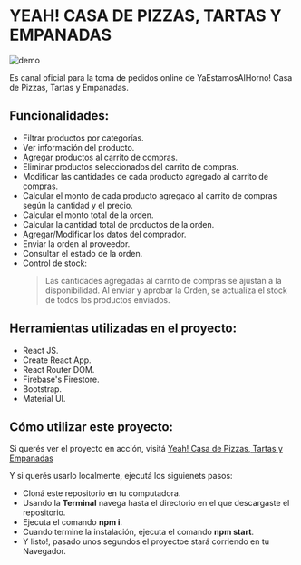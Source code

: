 # YEAH! CASA DE PIZZAS, TARTAS Y EMPANADAS

![demo](https://user-images.githubusercontent.com/17584250/127010580-52d7421f-49c4-4a38-a2f3-7357d3413e54.png)

Es canal oficial para la toma de pedidos online de YaEstamosAlHorno! Casa de Pizzas, Tartas y Empanadas. 

## Funcionalidades:

* Filtrar productos por categorías.
* Ver información del producto.
* Agregar productos al carrito de compras.
* Eliminar productos seleccionados del carrito de compras.
* Modificar las cantidades de cada producto agregado al carrito de compras.
* Calcular el monto de cada producto agregado al carrito de compras según la cantidad y el precio.
* Calcular el monto total de la orden.
* Calcular la cantidad total de productos de la orden.
* Agregar/Modificar los datos del comprador.
* Enviar la orden al proveedor.
* Consultar el estado de la orden.
* Control de stock:
  > Las cantidades agregadas al carrito de compras se ajustan a la disponibilidad.
  > Al enviar y aprobar la Orden, se actualiza el stock de todos los productos enviados.

## Herramientas utilizadas en el proyecto:

* React JS.
* Create React App.
* React Router DOM.
* Firebase's Firestore.
* Bootstrap.
* Material UI.

## Cómo utilizar este proyecto:

Si querés ver el proyecto en acción, visitá [Yeah! Casa de Pizzas, Tartas y Empanadas](https://yaestamosalhorno.000webhostapp.com/)

Y si querés usarlo localmente, ejecutá los siguienets pasos:

* Cloná este repositorio en tu computadora.
* Usando la **Terminal** navega hasta el directorio en el que descargaste el repositorio.
* Ejecuta el comando **npm i**.
* Cuando termine la instalación, ejecuta el comando **npm start**.
* Y listo!, pasado unos segundos el proyectoe stará corriendo en tu Navegador. 

